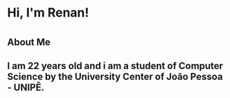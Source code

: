<h1>Hi, I'm Renan!<h1>

<h2>About Me<h2>
  <p>
    I am 22 years old and i am a student of Computer Science by the University Center of João Pessoa - UNIPÊ.
  <p>
